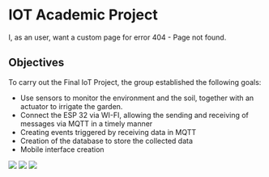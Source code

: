 # IOT Academic Project

I, as an user, want a custom page for error 404 - Page not found.

## Objectives

To carry out the Final IoT Project, the group established the following goals:

* Use sensors to monitor the environment and the soil, together with an actuator to irrigate the garden.
* Connect the ESP 32 via WI-FI, allowing the sending and receiving of messages via MQTT in a timely manner
* Creating events triggered by receiving data in MQTT
* Creation of the database to store the collected data
* Mobile interface creation


<img src="ui.content/src/main/content/jcr_root/content/dam/reactapp/asset.jpg/_jcr_content/renditions/demo.png">
<img src="ui.content/src/main/content/jcr_root/content/dam/reactapp/asset.jpg/_jcr_content/renditions/aemcustom.png">
<img src="ui.content/src/main/content/jcr_root/content/dam/reactapp/asset.jpg/_jcr_content/renditions/aempage.png">

